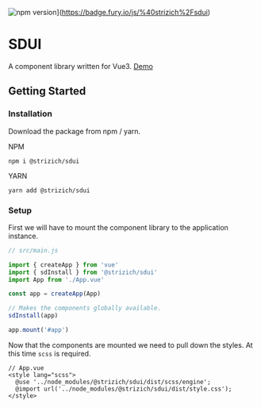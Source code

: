 ![npm version](https://badge.fury.io/js/%40strizich%2Fsdui.svg)](https://badge.fury.io/js/%40strizich%2Fsdui)

# SDUI
A component library written for Vue3. [Demo](https://www.strizichdesign.com)

## Getting Started

### Installation
Download the package from npm / yarn.

NPM
```
npm i @strizich/sdui
```

YARN
```
yarn add @strizich/sdui
```

### Setup
First we will have to mount the component library to the application instance.

```js
// src/main.js

import { createApp } from 'vue'
import { sdInstall } from '@strizich/sdui'
import App from './App.vue'

const app = createApp(App)

// Makes the components globally available.
sdInstall(app)

app.mount('#app')
```

Now that the components are mounted we need to pull down the styles. At this time `scss` is required.

``` vue
// App.vue
<style lang="scss">
  @use '../node_modules/@strizich/sdui/dist/scss/engine';
  @import url('../node_modules/@strizich/sdui/dist/style.css');
</style>
```



